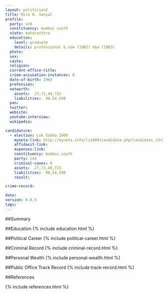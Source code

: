 ```yaml
---
layout: politician2
title: Mira H. Sanyal
profile: 
  party: ind
  constituency: mumbai south
  state: maharashtra
  education: 
    level: graduate
    details: professional b.com (1982) mba (1983)
  photo: 
  sex: 
  caste: 
  religion: 
  current-office-title: 
  crime-accusation-instances: 0
  date-of-birth: 1963
  profession: 
  networth: 
    assets:  27,72,40,723
    liabilities:  98,54,598
  pan: 
  twitter: 
  website: 
  youtube-interview: 
  wikipedia: 

candidature: 
  - election: Lok Sabha 2009
    myneta-link: http://myneta.info/ls2009/candidate.php?candidate_id=5489
    affidavit-link: 
    expenses-link: 
    constituency: mumbai south 
    party: ind
    criminal-cases: 0
    assets:  27,72,40,723
    liabilities:  98,54,598
    result:  

crime-record: 

date: 
version: 0.0.5
tags: 
---
```

##Summary


##Education
{% include education.html %}


##Political Career
{% include political-career.html %}


##Criminal Record
{% include criminal-record.html %}


##Personal Wealth
{% include personal-wealth.html %}


##Public Office Track Record
{% include track-record.html %}


##References


{% include references.html %}